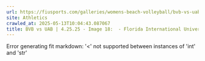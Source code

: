 ```yaml
---
url: https://fiusports.com/galleries/womens-beach-volleyball/bvb-vs-uab-4-25-25/image-18/357/62817
site: Athletics
crawled_at: 2025-05-13T10:04:43.087067
title: BVB vs UAB | 4.25.25 - Image 18:  - Florida International University
---
```


Error generating fit markdown: '<' not supported between instances of 'int' and 'str'